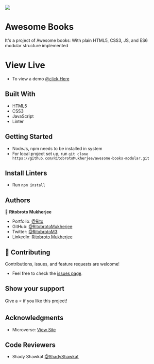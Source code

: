 ![](https://img.shields.io/badge/Microverse-blueviolet)

# Awesome Books
It's a project of Awesome books: With plain HTML5, CSS3, JS, and ES6 modular structure implemented

# View Live
- To view a demo [@click Here](https://ritobrotomukherjee.github.io/awesome-books-modular/pages)

## Built With

- HTML5
- CSS3
- JavaScript
- Linter

## Getting Started

- NodeJs, npm needs to be installed in system
- For local project set up, run ``` git clone https://github.com/RitobrotoMukherjee/awesome-books-modular.git ```

## Install Linters

- Run ``` npm install ```

## Authors

👤 **Ritobroto Mukherjee**

- Portfolio: [@Rito](https://ritobrotomukherjee.github.io/Work-Portfolio/)
- GitHub: [@RitobrotoMukherjee](https://github.com/RitobrotoMukherjee)
- Twitter: [@RitobrotoM3](https://twitter.com/RitobrotoM3)
- LinkedIn: [Ritobroto Mukherjee](https://www.linkedin.com/in/ritobroto-mukherjee-519148ba/)


## 🤝 Contributing

Contributions, issues, and feature requests are welcome!

- Feel free to check the [issues page](../../issues/).

## Show your support

Give a ⭐️ if you like this project!

## Acknowledgments

- Microverse: [View Site](https://www.microverse.org/)

## Code Reviewers
- Shady Shawkat [@ShadyShawkat](https://github.com/ShadyShawkat)
